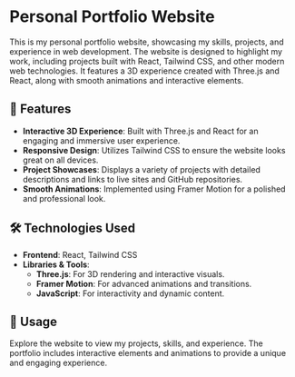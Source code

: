 # Personal Portfolio Website

This is my personal portfolio website, showcasing my skills, projects, and experience in web development. The website is designed to highlight my work, including projects built with React, Tailwind CSS, and other modern web technologies. It features a 3D experience created with Three.js and React, along with smooth animations and interactive elements.

## 🌟 Features

- **Interactive 3D Experience**: Built with Three.js and React for an engaging and immersive user experience.
- **Responsive Design**: Utilizes Tailwind CSS to ensure the website looks great on all devices.
- **Project Showcases**: Displays a variety of projects with detailed descriptions and links to live sites and GitHub repositories.
- **Smooth Animations**: Implemented using Framer Motion for a polished and professional look.

## 🛠️ Technologies Used

- **Frontend**: React, Tailwind CSS
- **Libraries & Tools**:
  - **Three.js**: For 3D rendering and interactive visuals.
  - **Framer Motion**: For advanced animations and transitions.
  - **JavaScript**: For interactivity and dynamic content.

## 🚀 Usage

Explore the website to view my projects, skills, and experience.
The portfolio includes interactive elements and animations to provide a unique and engaging experience.
